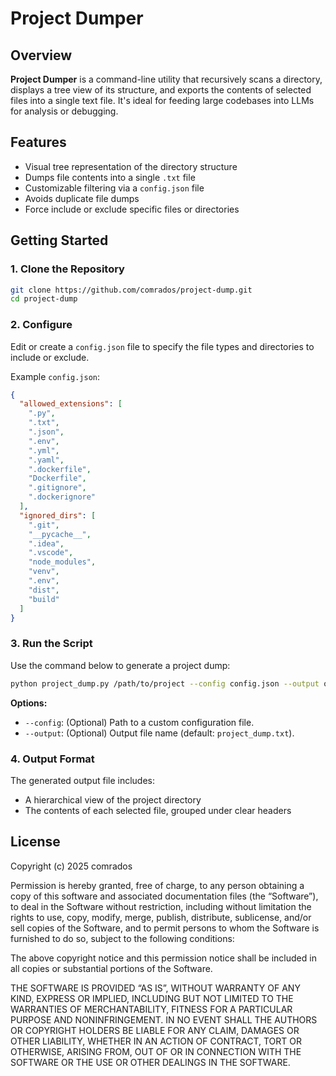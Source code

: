 # Project Dumper

## Overview
**Project Dumper** is a command-line utility that recursively scans a directory, displays a tree view of its structure, and exports the contents of selected files into a single text file. It's ideal for feeding large codebases into LLMs for analysis or debugging.

## Features
- Visual tree representation of the directory structure
- Dumps file contents into a single `.txt` file
- Customizable filtering via a `config.json` file
- Avoids duplicate file dumps
- Force include or exclude specific files or directories

## Getting Started

### 1. Clone the Repository
```bash
git clone https://github.com/comrados/project-dump.git
cd project-dump
```

### 2. Configure
Edit or create a `config.json` file to specify the file types and directories to include or exclude.

Example `config.json`:
```json
{
  "allowed_extensions": [
    ".py",
    ".txt",
    ".json",
    ".env",
    ".yml",
    ".yaml",
    ".dockerfile",
    "Dockerfile",
    ".gitignore",
    ".dockerignore"
  ],
  "ignored_dirs": [
    ".git",
    "__pycache__",
    ".idea",
    ".vscode",
    "node_modules",
    "venv",
    ".env",
    "dist",
    "build"
  ]
}
```

### 3. Run the Script
Use the command below to generate a project dump:

```bash
python project_dump.py /path/to/project --config config.json --output output.txt
```

**Options:**
- `--config`: (Optional) Path to a custom configuration file.
- `--output`: (Optional) Output file name (default: `project_dump.txt`).

### 4. Output Format
The generated output file includes:
- A hierarchical view of the project directory
- The contents of each selected file, grouped under clear headers

## License
Copyright (c) 2025 comrados

Permission is hereby granted, free of charge, to any person obtaining a copy of this software and associated documentation files (the “Software”), to deal in the Software without restriction, including without limitation the rights to use, copy, modify, merge, publish, distribute, sublicense, and/or sell copies of the Software, and to permit persons to whom the Software is furnished to do so, subject to the following conditions:

The above copyright notice and this permission notice shall be included in all copies or substantial portions of the Software.

THE SOFTWARE IS PROVIDED “AS IS”, WITHOUT WARRANTY OF ANY KIND, EXPRESS OR IMPLIED, INCLUDING BUT NOT LIMITED TO THE WARRANTIES OF MERCHANTABILITY, FITNESS FOR A PARTICULAR PURPOSE AND NONINFRINGEMENT. IN NO EVENT SHALL THE AUTHORS OR COPYRIGHT HOLDERS BE LIABLE FOR ANY CLAIM, DAMAGES OR OTHER LIABILITY, WHETHER IN AN ACTION OF CONTRACT, TORT OR OTHERWISE, ARISING FROM, OUT OF OR IN CONNECTION WITH THE SOFTWARE OR THE USE OR OTHER DEALINGS IN THE SOFTWARE.

